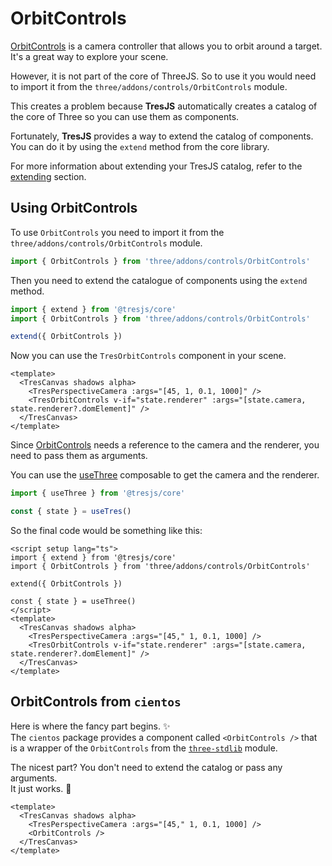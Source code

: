 # OrbitControls

<StackBlitzEmbed projectId="tresjs-orbit-controls" />

[OrbitControls](https://threejs.org/docs/index.html?q=orbit#examples/en/controls/OrbitControls) is a camera controller that allows you to orbit around a target. It's a great way to explore your scene.

However, it is not part of the core of ThreeJS. So to use it you would need to import it from the `three/addons/controls/OrbitControls` module.

This creates a problem because **TresJS** automatically creates a catalog of the core of Three so you can use them as components.

Fortunately, **TresJS** provides a way to extend the catalog of components. You can do it by using the `extend` method from the core library.

For more information about extending your TresJS catalog, refer to the [extending](/advanced/extending.md) section.

## Using OrbitControls

To use `OrbitControls` you need to import it from the `three/addons/controls/OrbitControls` module.

```js
import { OrbitControls } from 'three/addons/controls/OrbitControls'
```

Then you need to extend the catalogue of components using the `extend` method.

```js
import { extend } from '@tresjs/core'
import { OrbitControls } from 'three/addons/controls/OrbitControls'

extend({ OrbitControls })
```

Now you can use the `TresOrbitControls` component in your scene.

```vue
<template>
  <TresCanvas shadows alpha>
    <TresPerspectiveCamera :args="[45, 1, 0.1, 1000]" />
    <TresOrbitControls v-if="state.renderer" :args="[state.camera, state.renderer?.domElement]" />
  </TresCanvas>
</template>
```

Since [OrbitControls](https://threejs.org/docs/index.html?q=orbit#examples/en/controls/OrbitControls) needs a reference to the camera and the renderer, you need to pass them as arguments.

You can use the [useThree](/api/composables#usethree) composable to get the camera and the renderer.

```ts
import { useThree } from '@tresjs/core'

const { state } = useTres()
```

So the final code would be something like this:

```vue
<script setup lang="ts">
import { extend } from '@tresjs/core'
import { OrbitControls } from 'three/addons/controls/OrbitControls'

extend({ OrbitControls })

const { state } = useThree()
</script>
<template>
  <TresCanvas shadows alpha>
    <TresPerspectiveCamera :args="[45," 1, 0.1, 1000] />
    <TresOrbitControls v-if="state.renderer" :args="[state.camera, state.renderer?.domElement]" />
  </TresCanvas>
</template>
```

## OrbitControls from `cientos`

Here is where the fancy part begins. ✨  
The `cientos` package provides a component called `<OrbitControls />` that is a wrapper of the `OrbitControls` from the [`three-stdlib`](https://github.com/pmndrs/three-stdlib) module.

The nicest part? You don't need to extend the catalog or pass any arguments.  
It just works. 💯

```vue
<template>
  <TresCanvas shadows alpha>
    <TresPerspectiveCamera :args="[45," 1, 0.1, 1000] />
    <OrbitControls />
  </TresCanvas>
</template>
```
